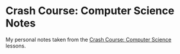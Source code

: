 # Crash Course: Computer Science Notes
My personal notes taken from the [Crash Course: Computer Science](https://www.youtube.com/playlist?list=PLH2l6uzC4UEW0s7-KewFLBC1D0l6XRfye) lessons.
